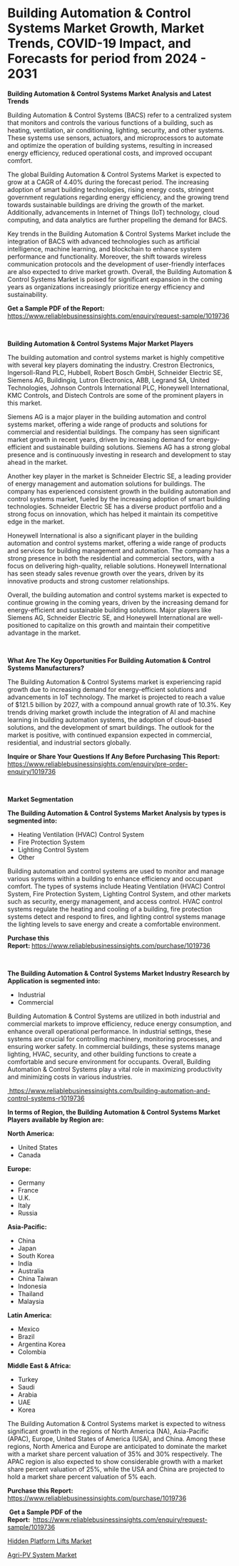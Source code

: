 <p><h1>Building Automation & Control Systems Market Growth, Market Trends, COVID-19 Impact, and Forecasts for period from 2024 - 2031</h1></p><p><strong>Building Automation & Control Systems Market Analysis and Latest Trends</strong></p>
<p><p>Building Automation & Control Systems (BACS) refer to a centralized system that monitors and controls the various functions of a building, such as heating, ventilation, air conditioning, lighting, security, and other systems. These systems use sensors, actuators, and microprocessors to automate and optimize the operation of building systems, resulting in increased energy efficiency, reduced operational costs, and improved occupant comfort.</p><p>The global Building Automation & Control Systems Market is expected to grow at a CAGR of 4.40% during the forecast period. The increasing adoption of smart building technologies, rising energy costs, stringent government regulations regarding energy efficiency, and the growing trend towards sustainable buildings are driving the growth of the market. Additionally, advancements in Internet of Things (IoT) technology, cloud computing, and data analytics are further propelling the demand for BACS.</p><p>Key trends in the Building Automation & Control Systems Market include the integration of BACS with advanced technologies such as artificial intelligence, machine learning, and blockchain to enhance system performance and functionality. Moreover, the shift towards wireless communication protocols and the development of user-friendly interfaces are also expected to drive market growth. Overall, the Building Automation & Control Systems Market is poised for significant expansion in the coming years as organizations increasingly prioritize energy efficiency and sustainability.</p></p>
<p><strong>Get a Sample PDF of the Report:&nbsp;</strong> <a href="https://www.reliablebusinessinsights.com/enquiry/request-sample/1019736">https://www.reliablebusinessinsights.com/enquiry/request-sample/1019736</a></p>
<p>&nbsp;</p>
<p><strong>Building Automation & Control Systems Major Market Players</strong></p>
<p><p>The building automation and control systems market is highly competitive with several key players dominating the industry. Crestron Electronics, Ingersoll-Rand PLC, Hubbell, Robert Bosch GmbH, Schneider Electric SE, Siemens AG, Buildingiq, Lutron Electronics, ABB, Legrand SA, United Technologies, Johnson Controls International PLC, Honeywell International, KMC Controls, and Distech Controls are some of the prominent players in this market.</p><p>Siemens AG is a major player in the building automation and control systems market, offering a wide range of products and solutions for commercial and residential buildings. The company has seen significant market growth in recent years, driven by increasing demand for energy-efficient and sustainable building solutions. Siemens AG has a strong global presence and is continuously investing in research and development to stay ahead in the market.</p><p>Another key player in the market is Schneider Electric SE, a leading provider of energy management and automation solutions for buildings. The company has experienced consistent growth in the building automation and control systems market, fueled by the increasing adoption of smart building technologies. Schneider Electric SE has a diverse product portfolio and a strong focus on innovation, which has helped it maintain its competitive edge in the market.</p><p>Honeywell International is also a significant player in the building automation and control systems market, offering a wide range of products and services for building management and automation. The company has a strong presence in both the residential and commercial sectors, with a focus on delivering high-quality, reliable solutions. Honeywell International has seen steady sales revenue growth over the years, driven by its innovative products and strong customer relationships.</p><p>Overall, the building automation and control systems market is expected to continue growing in the coming years, driven by the increasing demand for energy-efficient and sustainable building solutions. Major players like Siemens AG, Schneider Electric SE, and Honeywell International are well-positioned to capitalize on this growth and maintain their competitive advantage in the market.</p></p>
<p>&nbsp;</p>
<p><strong>What Are The Key Opportunities For Building Automation & Control Systems Manufacturers?</strong></p>
<p><p>The Building Automation & Control Systems market is experiencing rapid growth due to increasing demand for energy-efficient solutions and advancements in IoT technology. The market is projected to reach a value of $121.5 billion by 2027, with a compound annual growth rate of 10.3%. Key trends driving market growth include the integration of AI and machine learning in building automation systems, the adoption of cloud-based solutions, and the development of smart buildings. The outlook for the market is positive, with continued expansion expected in commercial, residential, and industrial sectors globally.</p></p>
<p><strong>Inquire or Share Your Questions If Any Before Purchasing This Report:</strong> <a href="https://www.reliablebusinessinsights.com/enquiry/pre-order-enquiry/1019736">https://www.reliablebusinessinsights.com/enquiry/pre-order-enquiry/1019736</a></p>
<p>&nbsp;</p>
<p><strong>Market Segmentation</strong></p>
<p><strong>The Building Automation & Control Systems Market Analysis by types is segmented into:</strong></p>
<p><ul><li>Heating Ventilation (HVAC) Control System</li><li>Fire Protection System</li><li>Lighting Control System</li><li>Other</li></ul></p>
<p><p>Building automation and control systems are used to monitor and manage various systems within a building to enhance efficiency and occupant comfort. The types of systems include Heating Ventilation (HVAC) Control System, Fire Protection System, Lighting Control System, and other markets such as security, energy management, and access control. HVAC control systems regulate the heating and cooling of a building, fire protection systems detect and respond to fires, and lighting control systems manage the lighting levels to save energy and create a comfortable environment.</p></p>
<p><strong>Purchase this Report:&nbsp;</strong><a href="https://www.reliablebusinessinsights.com/purchase/1019736">https://www.reliablebusinessinsights.com/purchase/1019736</a></p>
<p>&nbsp;</p>
<p><strong>The Building Automation & Control Systems Market Industry Research by Application is segmented into:</strong></p>
<p><ul><li>Industrial</li><li>Commercial</li></ul></p>
<p><p>Building Automation & Control Systems are utilized in both industrial and commercial markets to improve efficiency, reduce energy consumption, and enhance overall operational performance. In industrial settings, these systems are crucial for controlling machinery, monitoring processes, and ensuring worker safety. In commercial buildings, these systems manage lighting, HVAC, security, and other building functions to create a comfortable and secure environment for occupants. Overall, Building Automation & Control Systems play a vital role in maximizing productivity and minimizing costs in various industries.</p></p>
<p><a href="https://www.reliablebusinessinsights.com/building-automation-and-control-systems-r1019736">&nbsp;https://www.reliablebusinessinsights.com/building-automation-and-control-systems-r1019736</a></p>
<p><strong>In terms of Region, the Building Automation & Control Systems Market Players available by Region are:</strong></p>
<p>
    <p> <strong> North America: </strong>
        <ul>
            <li>United States</li>
            <li>Canada</li>
        </ul>
        </p> 
    <p> <strong> Europe: </strong>
        <ul>
            <li>Germany</li>
            <li>France</li>
            <li>U.K.</li>
            <li>Italy</li>
            <li>Russia</li>
        </ul>
        </p> 
    <p> <strong> Asia-Pacific: </strong>
        <ul>
            <li>China</li>
            <li>Japan</li>
            <li>South Korea</li>
            <li>India</li>
            <li>Australia</li>
            <li>China Taiwan</li>
            <li>Indonesia</li>
            <li>Thailand</li>
            <li>Malaysia</li>
        </ul>
        </p> 
    <p> <strong> Latin America: </strong>
        <ul>
            <li>Mexico</li>
            <li>Brazil</li>
            <li>Argentina Korea</li>
            <li>Colombia</li>
        </ul>
        </p> 
    <p> <strong> Middle East & Africa: </strong>
        <ul>
            <li>Turkey</li>
            <li>Saudi</li>
            <li>Arabia</li>
            <li>UAE</li>
            <li>Korea</li>
        </ul>
    </p>
    </p>
<p><p>The Building Automation & Control Systems market is expected to witness significant growth in the regions of North America (NA), Asia-Pacific (APAC), Europe, United States of America (USA), and China. Among these regions, North America and Europe are anticipated to dominate the market with a market share percent valuation of 35% and 30% respectively. The APAC region is also expected to show considerable growth with a market share percent valuation of 25%, while the USA and China are projected to hold a market share percent valuation of 5% each.</p></p>
<p><strong>Purchase this Report: </strong><a href="https://www.reliablebusinessinsights.com/purchase/1019736">https://www.reliablebusinessinsights.com/purchase/1019736</a></p>
<p>&nbsp;<strong>Get a Sample PDF of the Report:&nbsp;&nbsp;</strong><a href="https://www.reliablebusinessinsights.com/enquiry/request-sample/1019736">https://www.reliablebusinessinsights.com/enquiry/request-sample/1019736</a></p>
<p><strong></strong></p>
<p><p><a href="https://view.publitas.com/reportprime-1/hidden-platform-lifts-market-trends-and-analysis-opportunities-and-challenges-for-future-growth-2024-2031/">Hidden Platform Lifts Market</a></p><p><a href="https://github.com/mateobossinovero/Market-Research-Report-List-1/blob/main/agri-pv-system-market.md">Agri-PV System Market</a></p></p>